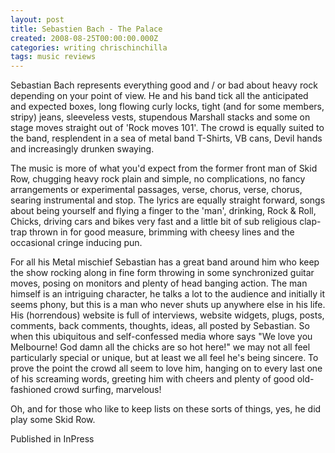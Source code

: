```yaml
---
layout: post
title: Sebastien Bach - The Palace
created: 2008-08-25T00:00:00.000Z
categories: writing chrischinchilla
tags: music reviews
---
```


Sebastian Bach represents everything good and / or bad about heavy rock depending on your point of view. He and his band tick all the anticipated and expected boxes, long flowing curly locks, tight (and for some members, stripy) jeans, sleeveless vests, stupendous Marshall stacks and some on stage moves straight out of 'Rock moves 101'. The crowd is equally suited to the band, resplendent in a sea of metal band T-Shirts, VB cans, Devil hands and increasingly drunken swaying.

The music is more of what you'd expect from the former front man of Skid Row, chugging heavy rock plain and simple, no complications, no fancy arrangements or experimental passages, verse, chorus, verse, chorus, searing instrumental and stop. The lyrics are equally straight forward, songs about being yourself and flying a finger to the 'man', drinking, Rock & Roll, Chicks, driving cars and bikes very fast and a little bit of sub religious clap-trap thrown in for good measure, brimming with cheesy lines and the occasional cringe inducing pun.

For all his Metal mischief Sebastian has a great band around him who keep the show rocking along in fine form throwing in some synchronized guitar moves, posing on monitors and plenty of head banging action. The man himself is an intriguing character, he talks a lot to the audience and initially it seems phony, but this is a man who never shuts up anywhere else in his life. His (horrendous) website is full of interviews, website widgets, plugs, posts, comments, back comments, thoughts, ideas, all posted by Sebastian. So when this ubiquitous and self-confessed media whore says "We love you Melbourne! God damn all the chicks are so hot here!" we may not all feel particularly special or unique, but at least we all feel he's being sincere. To prove the point the crowd all seem to love him, hanging on to every last one of his screaming words, greeting him with cheers and plenty of good old-fashioned crowd surfing, marvelous!

Oh, and for those who like to keep lists on these sorts of things, yes, he did play some Skid Row.

Published in InPress
